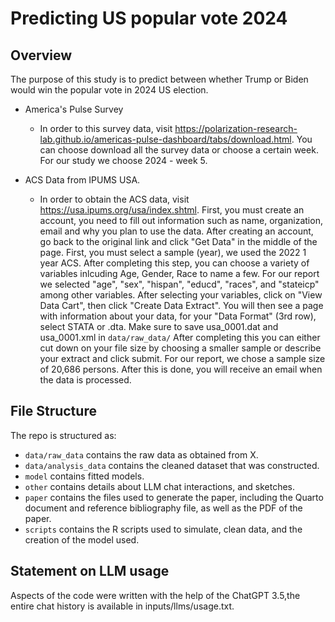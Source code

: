 # Predicting US popular vote 2024

## Overview

The purpose of this study is to predict between whether Trump or Biden would win 
the popular vote in 2024 US election.

- America's Pulse Survey
  - In order to this survey data, visit https://polarization-research-lab.github.io/americas-pulse-dashboard/tabs/download.html. 
  You can choose download all the survey data or choose a certain week. For our study we choose 2024 - week 5.

- ACS Data from IPUMS USA.
    - In order to obtain the ACS data, visit https://usa.ipums.org/usa/index.shtml. First, you must create an account, you need to fill out information such as name, organization, email and why you plan to use the data. After creating an account, go back to the original link and click "Get Data" in the middle of the page. First, you must select a sample (year), we used the 2022 1 year ACS. After completing this step, you can choose a variety of variables inlcuding Age, Gender, Race to name a few. For our report we selected "age", "sex", "hispan", "educd", "races", and "stateicp" among other variables. After selecting your variables, click on "View Data Cart", then click "Create Data Extract". You will then see a page with information about your data, for your "Data Format" (3rd row), select STATA or .dta. Make sure to save usa_0001.dat and usa_0001.xml in `data/raw_data/` After completing this you can either cut down on your file size by choosing a smaller sample or describe your extract and click submit. For our report, we chose a sample size of 20,686 persons. After this is done, you will receive an email when the data is processed.

## File Structure

The repo is structured as:

-   `data/raw_data` contains the raw data as obtained from X.
-   `data/analysis_data` contains the cleaned dataset that was constructed.
-   `model` contains fitted models. 
-   `other` contains details about LLM chat interactions, and sketches.
-   `paper` contains the files used to generate the paper, including the Quarto document and reference bibliography file, as well as the PDF of the paper. 
-   `scripts` contains the R scripts used to simulate, clean data, and the creation of the model used.


## Statement on LLM usage

Aspects of the code were written with the help of the ChatGPT 3.5,the entire chat history is available in inputs/llms/usage.txt.
